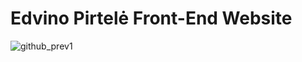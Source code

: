 # Edvino Pirtelė Front-End Website

![github_prev1](https://github.com/user-attachments/assets/6d4426f5-d71a-478f-b8f9-7b83a928bdfa)
